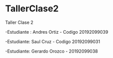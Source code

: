 # TallerClase2
Taller Clase 2

-Estudiante : Andres Ortiz - Codigo 20192099039

-Estudiante: Saul Cruz - Codigo 20192099031

-Estudiante: Gerardo Orozco - 20192099038

